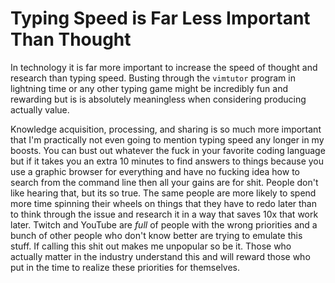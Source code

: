 # Typing Speed is Far Less Important Than Thought

In technology it is far more important to increase the speed of thought
and research than typing speed. Busting through the `vimtutor` program
in lightning time or any other typing game might be incredibly fun and
rewarding but is is absolutely meaningless when considering producing
actually value. 

Knowledge acquisition, processing, and sharing is so much more important
that I'm practically not even going to mention typing speed any longer
in my boosts. You can bust out whatever the fuck in your favorite coding
language but if it takes you an extra 10 minutes to find answers to
things because you use a graphic browser for everything and have no
fucking idea how to search from the command line then all your gains are
for shit. People don't like hearing that, but its so true. The same
people are more likely to spend more time spinning their wheels on
things that they have to redo later than to think through the issue and
research it in a way that saves 10x that work later. Twitch and YouTube
are *full* of people with the wrong priorities and a bunch of other
people who don't know better are trying to emulate this stuff. If
calling this shit out makes me unpopular so be it. Those who actually
matter in the industry understand this and will reward those who put in
the time to realize these priorities for themselves.
